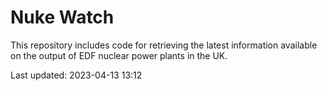 # Nuke Watch

This repository includes code for retrieving the latest information available on the output of EDF nuclear power plants in the UK.

Last updated: 2023-04-13 13:12